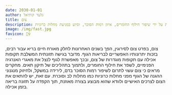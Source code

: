 ```yaml
---
date: 2030-01-01
author: גלעד קותיאל
title: צום
description: צום לסירוגין, כאשר מבוצע בצורה מאוזנת, עשוי לתרום לשיפור הבריאות על ידי שיפור חילוף החומרים, איזון רמות הסוכר, וסיוע במניעת מחלות כרוניות.
image: /img/fast.jpg
favicon: 🧘‍♀️
---
```


צום, בפרט צום לסירוגין, הפך בשנים האחרונות לחלק מאורח חיים בריא עבור רבים, בזכות יתרונותיו האפשריים לבריאות הגוף. מדובר בגישה תזונתית המשלבת תקופות אכילה עם תקופות מוגדרות של צום, ובכך מאפשרת לגוף לנצל את מאגרי האנרגיה הפנימיים, לשפר את חילוף החומרים, ולתמוך בתהליכים של תיקון תאים. מחקרים מראים כי צום עשוי לתרום לשיפור רמות הסוכר בדם, לירידה במשקל, ולחיזוק מנגנוני ההגנה של הגוף מפני מחלות כרוניות כמו מחלות לב וסוכרת. עם זאת, יש להתאים את הצום לצרכים האישיים ולוודא שהוא מבוצע בצורה מאוזנת, תוך הקפדה על תזונה בריאה בזמן אכילה.
